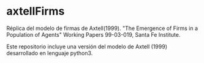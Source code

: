 # axtellFirms
Réplica del modelo de firmas de Axtell(1999). "The Emergence of Firms in a Population of Agents" Working Papers 99-03-019, Santa Fe Institute.

Este repositorio incluye una versión del modelo de Axtell (1999) desarrollado en lenguaje python3.
